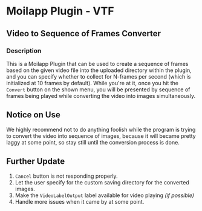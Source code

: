 # Moilapp Plugin - VTF

## Video to Sequence of Frames Converter

### Description

This is a Moilapp Plugin that can be used to create a sequence of frames based on the given video file into the uploaded directory within the plugin, and you can specify whether to collect for N-frames per second (which is initialized at 10 frames by default). While you're at it, once you hit the `Convert` button on the shown menu, you will be presented by sequence of frames being played while converting the video into images simultaneously.

## Notice on Use

We highly recommend not to do anything foolish while the program is trying to convert the video into sequence of images, because it will became pretty laggy at some point, so stay still until the conversion process is done.

## Further Update

1. `Cancel` button is not responding properly.
2. Let the user specify for the custom saving directory for the converted images.
3. Make the `VideoLabelOutput` label available for video playing *(if possible)*
4. Handle more issues when it came by at some point.